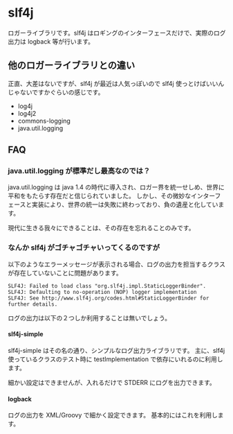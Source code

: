 # slf4j

ロガーライブラリです。slf4j はロギングのインターフェースだけで、実際のログ出力は logback 等が行います。

## 他のロガーライブラリとの違い

正直、大差はないですが、slf4j が最近は人気っぽいので slf4j 使っとけばいいんじゃないですかぐらいの感じです。

 * log4j
 * log4j2
 * commons-logging
 * java.util.logging

 
## FAQ

### java.util.logging が標準だし最高なのでは？
 
java.util.logging は java 1.4 の時代に導入され、ロガー界を統一せしめ、世界に平和をもたらす存在だと信じられていました。
しかし、その微妙なインターフェースと実装により、世界の統一は失敗に終わっており、負の遺産と化しています。

現代に生きる我々にできることは、その存在を忘れることのみです。

### なんか slf4j がゴチャゴチャいってくるのですが 

以下のようなエラーメッセージが表示される場合、ログの出力を担当するクラスが存在していないことに問題があります。

    SLF4J: Failed to load class "org.slf4j.impl.StaticLoggerBinder".
    SLF4J: Defaulting to no-operation (NOP) logger implementation
    SLF4J: See http://www.slf4j.org/codes.html#StaticLoggerBinder for further details.

ログの出力は以下の２つしか利用することは無いでしょう。

#### slf4j-simple
 
slf4j-simple はその名の通り、シンプルなログ出力ライブラリです。
主に、slf4j 使っているクラスのテスト時に testImplementation で依存にいれるのに利用します。

細かい設定はできませんが、入れるだけで STDERR にログを出力できます。

#### logback

ログの出力を XML/Groovy で細かく設定できます。
基本的にはこれを利用します。
